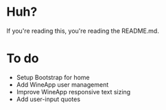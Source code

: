 # Huh?
If you're reading this, you're reading the README.md.
# To do
- Setup Bootstrap for home
- Add WineApp user management
- Improve WineApp responsive text sizing
- Add user-input quotes